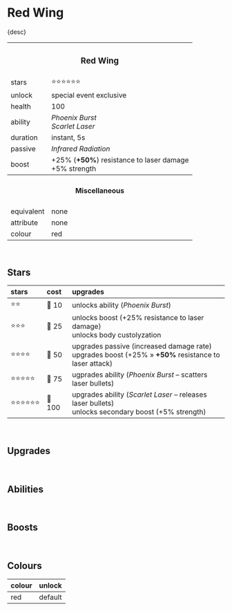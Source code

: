 # Red Wing

{desc}


<table>
  <tr>
    <th colspan="2"> <h3> Red Wing </h3> </th>
  </tr>
  <tr>
    <td> stars </td>
    <td> ⭐⭐⭐⭐⭐⭐ </td>
  </tr>
  <tr>
    <td> unlock </td>
    <td> special event exclusive </td>
  </tr>
  <tr>
    <td> health </td>
    <td> 100 </td>
  </tr>
  <tr>
    <td> ability </td>
    <td> <em> Phoenix Burst </em> <br> <em> Scarlet Laser </em> </td>
  </tr>
  <tr>
    <td> duration </td>
    <td> instant, 5s </td>
  </tr>
  <tr>
    <td> passive </td>
    <td> <em> Infrared Radiation </em> </td>
  </tr>
  <tr>
    <td> boost </td>
    <td> +25% (<b>+50%</b>) resistance to laser damage <br> +5% strength </td>
  </tr>
  <tr>
    <th colspan="2"> <h4> Miscellaneous </h4> </th>
  </tr>
  <tr>
    <td> equivalent </td>
    <td> none </td>
  </tr>
  <tr>
    <td> attribute </td>
    <td> none </td>
  </tr>
  <tr>
    <td> colour </td>
    <td> red </td>
  </tr>
</table>


<br>


## Stars

| stars | cost | upgrades |
| :---- | :--- | :------- |
| ⭐⭐ | 🔹 10 | unlocks ability (*Phoenix Burst*) |
| ⭐⭐⭐ | 🔹 25 | unlocks boost (+25% resistance to laser damage) <br> unlocks body custolyzation |
| ⭐⭐⭐⭐ | 🔹 50 | upgrades passive (increased damage rate) <br> upgrades boost (+25% » **+50%** resistance to laser attack) |
| ⭐⭐⭐⭐⭐ | 🔹 75 | ugprades ability (*Phoenix Burst* – scatters laser bullets) |
| ⭐⭐⭐⭐⭐⭐ | 🔹 100 | upgrades ability (*Scarlet Laser* – releases laser bullets) <br> unlocks secondary boost (+5% strength) |


<br>


## Upgrades


<br>


## Abilities


<br>


## Boosts


<br>


## Colours

| colour | unlock |
| :----- | :----- |
| red | default |
